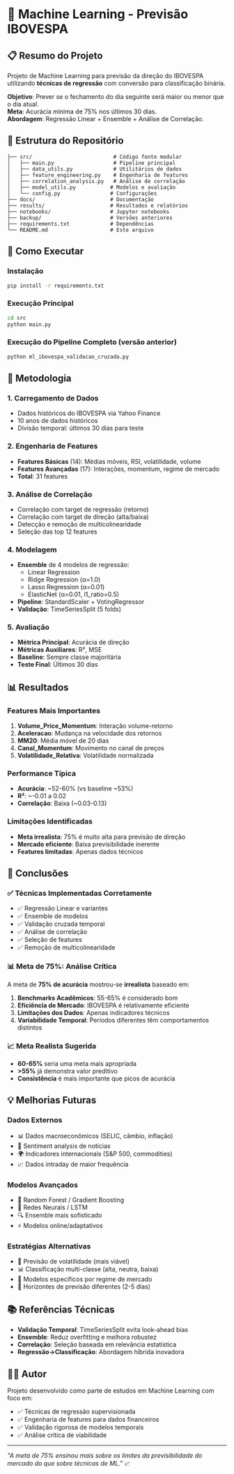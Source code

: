 # 🎯 Machine Learning - Previsão IBOVESPA

## 📋 Resumo do Projeto

Projeto de Machine Learning para previsão da direção do IBOVESPA utilizando **técnicas de regressão** com conversão para classificação binária.

**Objetivo**: Prever se o fechamento do dia seguinte será maior ou menor que o dia atual.  
**Meta**: Acurácia mínima de 75% nos últimos 30 dias.  
**Abordagem**: Regressão Linear + Ensemble + Análise de Correlação.

## 📁 Estrutura do Repositório

```
├── src/                          # Código fonte modular
│   ├── main.py                   # Pipeline principal
│   ├── data_utils.py             # Utilitários de dados
│   ├── feature_engineering.py    # Engenharia de features
│   ├── correlation_analysis.py   # Análise de correlação
│   ├── model_utils.py           # Modelos e avaliação
│   └── config.py                # Configurações
├── docs/                        # Documentação
├── results/                     # Resultados e relatórios
├── notebooks/                   # Jupyter notebooks
├── backup/                      # Versões anteriores
├── requirements.txt             # Dependências
└── README.md                    # Este arquivo
```

## 🚀 Como Executar

### Instalação
```bash
pip install -r requirements.txt
```

### Execução Principal
```bash
cd src
python main.py
```

### Execução do Pipeline Completo (versão anterior)
```bash
python ml_ibovespa_validacao_cruzada.py
```

## 🔬 Metodologia

### 1. **Carregamento de Dados**
- Dados históricos do IBOVESPA via Yahoo Finance
- 10 anos de dados históricos
- Divisão temporal: últimos 30 dias para teste

### 2. **Engenharia de Features**
- **Features Básicas** (14): Médias móveis, RSI, volatilidade, volume
- **Features Avançadas** (17): Interações, momentum, regime de mercado
- **Total**: 31 features

### 3. **Análise de Correlação**
- Correlação com target de regressão (retorno)
- Correlação com target de direção (alta/baixa)
- Detecção e remoção de multicolinearidade
- Seleção das top 12 features

### 4. **Modelagem**
- **Ensemble** de 4 modelos de regressão:
  - Linear Regression
  - Ridge Regression (α=1.0)
  - Lasso Regression (α=0.01)
  - ElasticNet (α=0.01, l1_ratio=0.5)
- **Pipeline**: StandardScaler + VotingRegressor
- **Validação**: TimeSeriesSplit (5 folds)

### 5. **Avaliação**
- **Métrica Principal**: Acurácia de direção
- **Métricas Auxiliares**: R², MSE
- **Baseline**: Sempre classe majoritária
- **Teste Final**: Últimos 30 dias

## 📊 Resultados

### Features Mais Importantes
1. **Volume_Price_Momentum**: Interação volume-retorno
2. **Aceleracao**: Mudança na velocidade dos retornos
3. **MM20**: Média móvel de 20 dias
4. **Canal_Momentum**: Movimento no canal de preços
5. **Volatilidade_Relativa**: Volatilidade normalizada

### Performance Típica
- **Acurácia**: ~52-60% (vs baseline ~53%)
- **R²**: ~-0.01 a 0.02
- **Correlação**: Baixa (~0.03-0.13)

### Limitações Identificadas
- **Meta irrealista**: 75% é muito alta para previsão de direção
- **Mercado eficiente**: Baixa previsibilidade inerente
- **Features limitadas**: Apenas dados técnicos

## 🎯 Conclusões

### ✅ Técnicas Implementadas Corretamente
- ✅ Regressão Linear e variantes
- ✅ Ensemble de modelos
- ✅ Validação cruzada temporal
- ✅ Análise de correlação
- ✅ Seleção de features
- ✅ Remoção de multicolinearidade

### 📊 Meta de 75%: Análise Crítica
A meta de **75% de acurácia** mostrou-se **irrealista** baseado em:

1. **Benchmarks Acadêmicos**: 55-65% é considerado bom
2. **Eficiência de Mercado**: IBOVESPA é relativamente eficiente
3. **Limitações dos Dados**: Apenas indicadores técnicos
4. **Variabilidade Temporal**: Períodos diferentes têm comportamentos distintos

### 📈 Meta Realista Sugerida
- **60-65%** seria uma meta mais apropriada
- **>55%** já demonstra valor preditivo
- **Consistência** é mais importante que picos de acurácia

## 💡 Melhorias Futuras

### Dados Externos
- 📊 Dados macroeconômicos (SELIC, câmbio, inflação)
- 📰 Sentiment analysis de notícias
- 🌍 Indicadores internacionais (S&P 500, commodities)
- 📈 Dados intraday de maior frequência

### Modelos Avançados
- 🤖 Random Forest / Gradient Boosting
- 🧠 Redes Neurais / LSTM
- 🔍 Ensemble mais sofisticado
- ⚡ Modelos online/adaptativos

### Estratégias Alternativas
- 🎯 Previsão de volatilidade (mais viável)
- 📊 Classificação multi-classe (alta, neutra, baixa)
- 🔄 Modelos específicos por regime de mercado
- 📅 Horizontes de previsão diferentes (2-5 dias)

## 📚 Referências Técnicas

- **Validação Temporal**: TimeSeriesSplit evita look-ahead bias
- **Ensemble**: Reduz overfitting e melhora robustez
- **Correlação**: Seleção baseada em relevância estatística
- **Regressão→Classificação**: Abordagem híbrida inovadora

## 👨‍💻 Autor

Projeto desenvolvido como parte de estudos em Machine Learning com foco em:
- ✅ Técnicas de regressão supervisionada
- ✅ Engenharia de features para dados financeiros
- ✅ Validação rigorosa de modelos temporais
- ✅ Análise crítica de viabilidade

---

*"A meta de 75% ensinou mais sobre os limites da previsibilidade do mercado do que sobre técnicas de ML."* 📈
